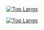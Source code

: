 [![Top Langs](https://github-readme-stats.vercel.app/api/top-langs/?username=zijian-x&layout=compact&theme=transparent&langs_count=6&hide=assembly)](https://www.youtube.com/watch?v=dQw4w9WgXcQ)

[![Top Langs](https://github-readme-stats.vercel.app/api/wakatime?username=zijian&layout=compact&langs_count=6&theme=transparent)](https://wakatime.com/@zijian)

